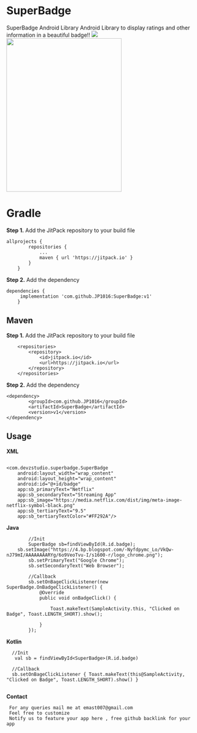 # SuperBadge
SuperBadge Android Library 
Android Library to display ratings and other information in a beautiful badge!!
[![](https://jitpack.io/v/JP1016/SuperBadge.svg)](https://jitpack.io/#JP1016/SuperBadge)
<img src="https://i.imgur.com/IvGIhbB.jpg" width=300 height=400/>



# Gradle
**Step 1.** Add the JitPack repository to your build file
```
allprojects {
		repositories {
			...
			maven { url 'https://jitpack.io' }
		}
	}
```
**Step 2.** Add the dependency
```
dependencies {
     implementation 'com.github.JP1016:SuperBadge:v1'
	}
```

## Maven
**Step 1.** Add the JitPack repository to your build file
```markup
	<repositories>
		<repository>
		    <id>jitpack.io</id>
		    <url>https://jitpack.io</url>
		</repository>
	</repositories>
```
**Step 2.** Add the dependency
```markup
<dependency>
	    <groupId>com.github.JP1016</groupId>
	    <artifactId>SuperBadge</artifactId>
	    <version>v1</version>
</dependency>
```

## Usage
**XML**
```markup

<com.devzstudio.superbadge.SuperBadge
    android:layout_width="wrap_content"
    android:layout_height="wrap_content"
    android:id="@+id/badge"
    app:sb_primaryText="Netflix"
    app:sb_secondaryText="Streaming App"
    app:sb_image="https://media.netflix.com/dist/img/meta-image-netflix-symbol-black.png"
    app:sb_tertiaryText="9.5"
    app:sb_tertiaryTextColor="#FF292A"/>
``` 

**Java**
```
        //Init
        SuperBadge sb=findViewById(R.id.badge);
	sb.setImage("https://4.bp.blogspot.com/-Nyfdpymc_Lo/VkQw-nJ79mI/AAAAAAAARYg/6o9VeoTvu-I/s1600-r/logo_chrome.png");
        sb.setPrimaryText("Google Chrome");
        sb.setSecondaryText("Web Browser");

        //Callback
        sb.setOnBageClickListener(new SuperBadge.OnBadgeClickListener() {
            @Override
            public void onBadgeClick() {

                Toast.makeText(SampleActivity.this, "Clicked on Badge", Toast.LENGTH_SHORT).show();

            }
        });

```

**Kotlin**
```
  //Init
   val sb = findViewById<SuperBadge>(R.id.badge)
  
  //Callback
  sb.setOnBageClickListener { Toast.makeText(this@SampleActivity, "Clicked on Badge", Toast.LENGTH_SHORT).show() }
  
  ```
**Contact**
```
 For any queries mail me at emast007@gmail.com
 Feel free to customize 
 Notify us to feature your app here , free github backlink for your app 
